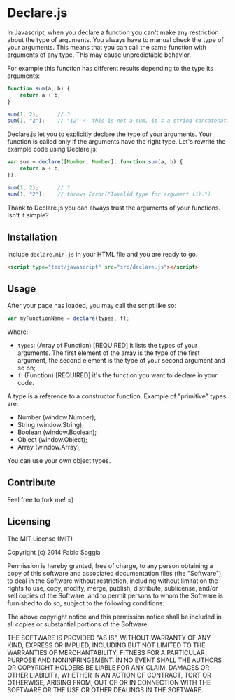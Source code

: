 # Declare.js

In Javascript, when you declare a function you can't make any restriction about the type of arguments. You always
have to manual check the type of your arguments. This means that you can call the same function with arguments of
any type. This may cause unpredictable behavior.

For example this function has different results depending to the type its arguments:

```javascript
function sum(a, b) {
	return a + b;
}

sum(1, 2);		// 3
sum(1, "2");	// "12" <- this is not a sum, it's a string concatenation
```

Declare.js let you to explicitly declare the type of your arguments. Your function is called only if the arguments
have the right type. Let's rewrite the example code using Declare.js:

```javascript
var sum = declare([Number, Number], function sum(a, b) {
	return a + b;
});

sum(1, 2);		// 3
sum(1, "2");	// throws Error("Invalid type for argument (1).")
```

Thank to Declare.js you can always trust the arguments of your functions.
Isn't it simple?


## Installation

Include `declare.min.js` in your HTML file and you are ready to go.

```html
<script type="text/javascript" src="src/declare.js"></script>
```


## Usage

After your page has loaded, you may call the script like so:

```javascript
var myFunctionName = declare(types, f);
```

Where:

* `types`: (Array of Function) [REQUIRED] it lists the types of your arguments. The first element of the array is the type of the first argument, the second element is the type of your second argument and so on;
* `f`: (Function) [REQUIRED] it's the function you want to declare in your code.

A type is a reference to a constructor function. Example of "primitive" types are:

* Number (window.Number);
* String (window.String);
* Boolean (window.Boolean);
* Object (window.Object);
* Array (window.Array);

You can use your own object types.


## Contribute
Feel free to fork me! =)


## Licensing
The MIT License (MIT)

Copyright (c) 2014 Fabio Soggia

Permission is hereby granted, free of charge, to any person obtaining a copy
of this software and associated documentation files (the "Software"), to deal
in the Software without restriction, including without limitation the rights
to use, copy, modify, merge, publish, distribute, sublicense, and/or sell
copies of the Software, and to permit persons to whom the Software is
furnished to do so, subject to the following conditions:

The above copyright notice and this permission notice shall be included in
all copies or substantial portions of the Software.

THE SOFTWARE IS PROVIDED "AS IS", WITHOUT WARRANTY OF ANY KIND, EXPRESS OR
IMPLIED, INCLUDING BUT NOT LIMITED TO THE WARRANTIES OF MERCHANTABILITY,
FITNESS FOR A PARTICULAR PURPOSE AND NONINFRINGEMENT. IN NO EVENT SHALL THE
AUTHORS OR COPYRIGHT HOLDERS BE LIABLE FOR ANY CLAIM, DAMAGES OR OTHER
LIABILITY, WHETHER IN AN ACTION OF CONTRACT, TORT OR OTHERWISE, ARISING FROM,
OUT OF OR IN CONNECTION WITH THE SOFTWARE OR THE USE OR OTHER DEALINGS IN
THE SOFTWARE.
